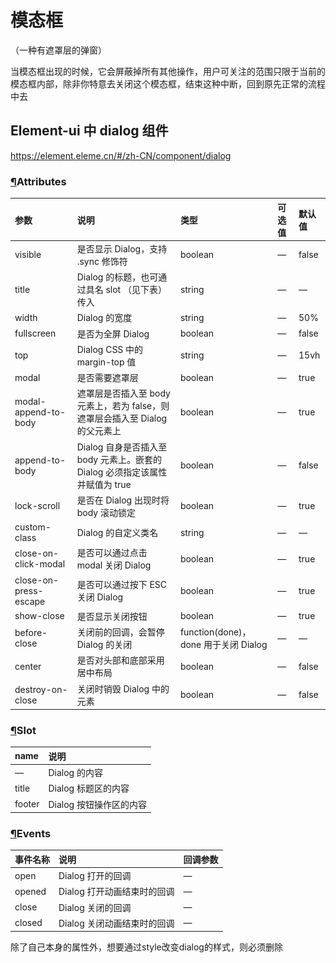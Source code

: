 # 模态框

（一种有遮罩层的弹窗）

 当模态框出现的时候，它会屏蔽掉所有其他操作，用户可关注的范围只限于当前的模态框内部，除非你特意去关闭这个模态框，结束这种中断，回到原先正常的流程中去 



## Element-ui  中 dialog 组件

 https://element.eleme.cn/#/zh-CN/component/dialog 

### [¶](https://element.eleme.cn/#/zh-CN/component/dialog#attributes)Attributes

| 参数                  | 说明                                                         | 类型                                 | 可选值 | 默认值 |
| :-------------------- | :----------------------------------------------------------- | :----------------------------------- | :----- | :----- |
| visible               | 是否显示 Dialog，支持 .sync 修饰符                           | boolean                              | —      | false  |
| title                 | Dialog 的标题，也可通过具名 slot （见下表）传入              | string                               | —      | —      |
| width                 | Dialog 的宽度                                                | string                               | —      | 50%    |
| fullscreen            | 是否为全屏 Dialog                                            | boolean                              | —      | false  |
| top                   | Dialog CSS 中的 margin-top 值                                | string                               | —      | 15vh   |
| modal                 | 是否需要遮罩层                                               | boolean                              | —      | true   |
| modal-append-to-body  | 遮罩层是否插入至 body 元素上，若为 false，则遮罩层会插入至 Dialog 的父元素上 | boolean                              | —      | true   |
| append-to-body        | Dialog 自身是否插入至 body 元素上。嵌套的 Dialog 必须指定该属性并赋值为 true | boolean                              | —      | false  |
| lock-scroll           | 是否在 Dialog 出现时将 body 滚动锁定                         | boolean                              | —      | true   |
| custom-class          | Dialog 的自定义类名                                          | string                               | —      | —      |
| close-on-click-modal  | 是否可以通过点击 modal 关闭 Dialog                           | boolean                              | —      | true   |
| close-on-press-escape | 是否可以通过按下 ESC 关闭 Dialog                             | boolean                              | —      | true   |
| show-close            | 是否显示关闭按钮                                             | boolean                              | —      | true   |
| before-close          | 关闭前的回调，会暂停 Dialog 的关闭                           | function(done)，done 用于关闭 Dialog | —      | —      |
| center                | 是否对头部和底部采用居中布局                                 | boolean                              | —      | false  |
| destroy-on-close      | 关闭时销毁 Dialog 中的元素                                   | boolean                              | —      | false  |

### [¶](https://element.eleme.cn/#/zh-CN/component/dialog#slot)Slot

| name   | 说明                    |
| :----- | :---------------------- |
| —      | Dialog 的内容           |
| title  | Dialog 标题区的内容     |
| footer | Dialog 按钮操作区的内容 |

### [¶](https://element.eleme.cn/#/zh-CN/component/dialog#events)Events

| 事件名称 | 说明                        | 回调参数 |
| :------- | :-------------------------- | :------- |
| open     | Dialog 打开的回调           | —        |
| opened   | Dialog 打开动画结束时的回调 | —        |
| close    | Dialog 关闭的回调           | —        |
| closed   | Dialog 关闭动画结束时的回调 | —        |



除了自己本身的属性外，想要通过style改变dialog的样式，则必须删除 <style> 中的`scoped`

**注意** ： 此时的 dialog 的样式为全局样式！！！



# Canvas

```vue
<template>
  <div class="myCanvas-container" width="818" height="400">
    <canvas id="canvas" ref="my-canvas" width="818" height="400" />
    <div id="mask">
      <span id="no">
        <i class="el-icon-close close" />
      </span>
      <span id="yes">
        <i class="el-icon-check check" />
      </span>
      <input v-model="coords" style="display:none;" />
    </div>
  </div>
</template>

<script>
import $ from 'jquery'
export default {
  data() {
    return {
      provider: {
        context: null
      },
      coords: {
        x: '',
        y: '',
        width: '',
        height: ''
      }
    }
  },
  provide() {
    return {
      provider: this.provider
    }
  },
  watch: {
    coords: {
      handler(obj) {
        this.$emit('listenToChildEvent', obj.x, obj.y, obj.width, obj.height)
      },
      immediate: true,
      deep: true
    }
  },
  mounted() {
    var that = this
    const ctx = this.$refs['my-canvas'].getContext('2d')
    ctx.strokeStyle = 'red'
    ctx.fillStyle = 'rgba(255, 255, 255, 0.2)'
    $('#mask').hide()

    let origin = [0, 0]
    let width2height = [0, 0]

    $('#canvas').on('mousedown', mousedownHandler)
      .on('mousemove', mousemoveHandler)
      .on('mouseup', mouseupHandler)

    function mousedownHandler(e) {
      origin = [e.offsetX, e.offsetY]
    }

    function mousemoveHandler(e) {
      if (origin[0] !== 0 || origin[1] !== 0) { // 确保按下才发生
        width2height = [e.offsetX - origin[0], e.offsetY - origin[1]]
        // 在给定的矩形内清除指定的元素---使之可以画多个矩形
        // ctx.clearRect(0, 0, 900, 400)
        ctx.clearRect(origin[0], origin[1], width2height[0], width2height[1])
        ctx.fillRect(origin[0], origin[1], width2height[0], width2height[1])
      }
    }
    function mouseupHandler(e) {
      $('#mask').show().css('top', e.offsetY).css('left', e.offsetX)
    }
    $('#yes').click(function() {
      ctx.globalAlpha = 1
      // 赋值
      that.coords.x = origin[0]
      that.coords.y = origin[1]
      that.coords.width = width2height[0]
      that.coords.height = width2height[1]
      ctx.strokeRect(origin[0], origin[1], width2height[0], width2height[1])
      $('#mask').hide()
      origin = [0, 0]
    })
    $('#no').click(function() {
      $('#mask').hide()
      ctx.clearRect(origin[0], origin[1], width2height[0], width2height[1])
      origin = [0, 0]
    })
  }
}
</script>

<style lang="scss" scoped>
.myCanvas-container {
  float: left;
  z-index: 99;
  position: absolute;
  top: 0;
  left: 0;
  canvas {
    width: 100%;
    height: 100%;
    border: 1px solid blue;
  }
  #mask {
    width: 50px;
    height: 24px;
    position: absolute;
    z-index: 99;
    border: 2px solid green;
    .check {
      color: green;
    }
    .close {
      color: red;
    }
  }
}
</style>

```

用canvas画图遇到的问题：

1、canvas组件的宽高只能通过<canvas width=" " height=" " >来定义

2、一开始在 mousemoveHandler 方法鼠标移动的时候一直在画矩形，用的 fillRect 填充内部颜色，会造成透明色多层覆盖，变成渐变； 后使用中使用 ctx.clearRect(0, 0, 900, 400) 使在每次画完之后清除之前的标记，但仍有不能同时在一个画布上框选多个矩形的效果，则想到在指定范围内清除每次移动画的矩形，则变成了 ctx.clearRect(origin[0], origin[1], width2height[0], width2height[1])  ，四个值分别是（x, y, width, height），即只在我当前画的矩形范围内清除之前因为鼠标移动重复的矩形部分，只保留最后一个鼠标停留位置的矩形。

![reliao_img_1573024484825](\images\reliao_img_1573024484825.png)

![reliao_img_1573024817650](\images\reliao_img_1573024817650.png)

3、在勾选确定的时候，将当前鼠标位置的 x, y, width, height 赋值给data中定义的数据，注意：因为当前函数是属于 mounted 生命周期的，所以函数中的this指向是window，在我们赋值前应先创建当前的this对象，`var that = this`再进行赋值

4、对于传参过去的数据，我发现每次获取到的坐标都是前一个矩形的位置，通过分析得出结论是我们应该在数据更新的时候进行数据传值，通过 `watch` 监听数据的变化，据我的了解，watch监听数据变化必须有一个v-model来绑定数据进行检测，但是我的组件中并没有表单标签用来绑定数据，于是我自己写了一个<input>标签用来检测数据，并且将此标签用`display:none;`进行了隐藏。

但是对于对象类型的数据，我们并不能直接简单的watch过去，如下

```vue
watch: {
      demo(val) {
        this.value = this.demo;
      }
    }
```

对于对象形式的数据，我们可以使用 “对象.属性” 的方式，如下

```vue
 // 深度 watcher， 检测到变化，并打印出c.name变化前后的结果
          // 'c.name': {
          //   handler: function (val, oldVal) { 
          //     console.log('new c: %s, old c: %s', val, oldVal);
          //   },
          //   deep: true
          // },
```

或者

```vue
watch: {
    coords: {
      handler(obj) {
        this.$emit('listenToChildEvent', obj.x, obj.y, obj.width, obj.height)
      },
      immediate: true,
      deep: true
    }
  },
```

默认情况下，handler 只监听 obj 这个属性它的引用的变化，我们只有给 obj 赋值的时候才会监听到，如果需要监听 obj 这个对象中属性的改变，则必须使用 `deep: true` 进行深度监听

而 `immediate: true` 则表示会立即执行 handler 方法

```vue
// 深度 watcher， 检测到变化，并打印出c.name变化前后的结果
'c.name': {
	handler: function (val, oldVal) { 
				console.log('new c: %s, old c: %s', val, oldVal);
    },
    deep: true
}
```

 默认情况下 handler 只监听 `obj `这个属性它的引用的变化 ，如果改变了一个对象的属性，就必须使用 `deep:true` 进行深度检测，否则检测不到变化